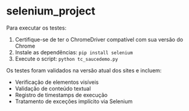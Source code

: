 # selenium_project

Para executar os testes:
1. Certifique-se de ter o ChromeDriver compatível com sua versão do Chrome
2. Instale as dependências: `pip install selenium`
3. Execute o script: `python tc_saucedemo.py`

Os testes foram validados na versão atual dos sites e incluem:
- Verificação de elementos visíveis
- Validação de conteúdo textual
- Registro de timestamps de execução
- Tratamento de exceções implícito via Selenium
